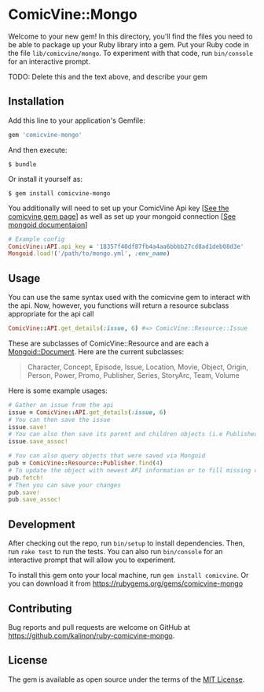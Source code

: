 # ComicVine::Mongo

Welcome to your new gem! In this directory, you'll find the files you need to be able to package up your Ruby library into a gem. Put your Ruby code in the file `lib/comicvine/mongo`. To experiment with that code, run `bin/console` for an interactive prompt.

TODO: Delete this and the text above, and describe your gem

## Installation

Add this line to your application's Gemfile:

```ruby
gem 'comicvine-mongo'
```

And then execute:

    $ bundle

Or install it yourself as:

    $ gem install comicvine-mongo

You additionally will need to set up your ComicVine Api key [[See the comicvine gem page](https://github.com/kalinon/ruby-comicvine-api)] as well as set up your mongoid connection [[See mongoid documentaion](https://docs.mongodb.com/ruby-driver/master/tutorials/6.0.0/mongoid-installation/#configuration)]

```ruby
# Example config
ComicVine::API.api_key = '18357f40df87fb4a4aa6bbbb27cd8ad1deb08d3e'
Mongoid.load!('/path/to/mongo.yml', :env_name)
```
## Usage

You can use the same syntax used with the comicvine gem to interact with the api. Now, however, you functions will return a resource subclass appropriate for the api call

```ruby
ComicVine::API.get_details(:issue, 6) #=> ComicVine::Resource::Issue
```

These are subclasses of ComicVine::Resource and are each a [Mongoid::Document](http://www.rubydoc.info/github/mongoid/mongoid/Mongoid/Document). Here are the current subclasses:

> Character, Concept, Episode, Issue, Location, Movie, Object, Origin, Person, Power, Promo, Publisher, Series, StoryArc, Team, Volume

Here is some example usages:

```ruby
# Gather an issue from the api
issue = ComicVine::API.get_details(:issue, 6)
# You can then save the issue
issue.save!
# You can also then save its parent and children objects (i.e Publisher, Characters, etc)
issue.save_assoc!

# You can also query objects that were saved via Mongoid
pub = ComicVine::Resource::Publisher.find(4)
# To update the object with newest API information or to fill missing children/parent relations
pub.fetch!
# Then you can save your changes
pub.save!
pub.save_assoc!
```


## Development

After checking out the repo, run `bin/setup` to install dependencies. Then, run `rake test` to run the tests. You can also run `bin/console` for an interactive prompt that will allow you to experiment.

To install this gem onto your local machine, run `gem install comicvine`. Or you can download it from https://rubygems.org/gems/comicvine-mongo

## Contributing

Bug reports and pull requests are welcome on GitHub at https://github.com/kalinon/ruby-comicvine-mongo.


## License

The gem is available as open source under the terms of the [MIT License](http://opensource.org/licenses/MIT).

